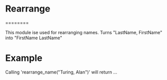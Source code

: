 # Rearrange
========

This module ise used for rearranging names.
Turns "LastName, FirstName" into "FirstName LastName"

# Example
Calling 'rearrange_name("Turing, Alan")' will return ... 

